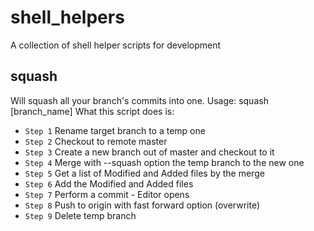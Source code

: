 shell_helpers
=============

A collection of shell helper scripts for development

squash
------

Will squash all your branch's commits into one. Usage:
    squash [branch_name]
What this script does is:

 * `Step 1` Rename target branch to a temp one
 * `Step 2` Checkout to remote master
 * `Step 3` Create a new branch out of master and checkout to it
 * `Step 4` Merge with --squash option the temp branch to the new one
 * `Step 5` Get a list of Modified and Added files by the merge
 * `Step 6` Add the Modified and Added files
 * `Step 7` Perform a commit - Editor opens
 * `Step 8` Push to origin with fast forward option (overwrite)
 * `Step 9` Delete temp branch
 